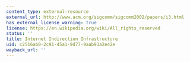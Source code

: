 ```yaml
---
content_type: external-resource
external_url: http://www.acm.org/sigcomm/sigcomm2002/papers/i3.html
has_external_license_warning: true
license: https://en.wikipedia.org/wiki/All_rights_reserved
status: ''
title: Internet Indirection Infrastructure
uid: c2516ab0-2c91-45a1-9d77-9aab93a2e42e
wayback_url: ''
---
```

